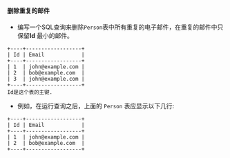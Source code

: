 #### 删除重复的邮件

-   编写一个SQL查询来删除`Person`表中所有重复的电子邮件，在重复的邮件中只保留**Id** 最小的邮件。

```
+----+------------------+
| Id | Email            |
+----+------------------+
| 1  | john@example.com |
| 2  | bob@example.com  |
| 3  | john@example.com |
+----+------------------+
Id是这个表的主键.
```

-   例如，在运行查询之后，上面的 `Person` 表应显示以下几行:

```
+----+------------------+
| Id | Email            |
+----+------------------+
| 1  | john@example.com |
| 2  | bob@example.com  |
+----+------------------+
```


